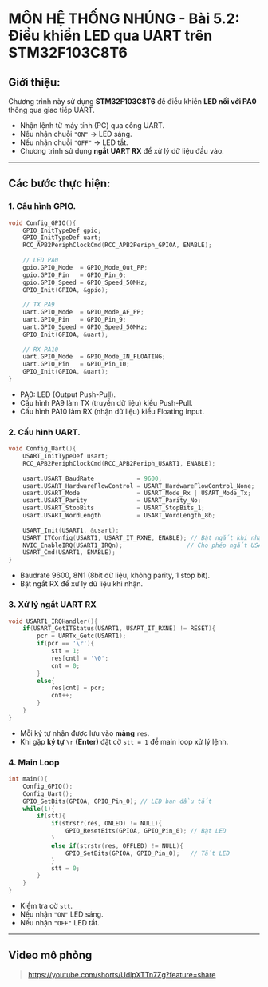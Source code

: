 # MÔN HỆ THỐNG NHÚNG - Bài 5.2: Điều khiển LED qua UART trên STM32F103C8T6

## Giới thiệu:

Chương trình này sử dụng **STM32F103C8T6** để điều khiển **LED nối với PA0** thông qua giao tiếp UART.  
- Nhận lệnh từ máy tính (PC) qua cổng UART.  
- Nếu nhận chuỗi `"ON"` → LED sáng.  
- Nếu nhận chuỗi `"OFF"` → LED tắt.  
- Chương trình sử dụng **ngắt UART RX** để xử lý dữ liệu đầu vào.

---

## Các bước thực hiện:

### 1. Cấu hình GPIO.
```c
void Config_GPIO(){
    GPIO_InitTypeDef gpio;
    GPIO_InitTypeDef uart;
    RCC_APB2PeriphClockCmd(RCC_APB2Periph_GPIOA, ENABLE);
    
    // LED PA0
    gpio.GPIO_Mode  = GPIO_Mode_Out_PP;
    gpio.GPIO_Pin   = GPIO_Pin_0;
    gpio.GPIO_Speed = GPIO_Speed_50MHz;
    GPIO_Init(GPIOA, &gpio);
    
    // TX PA9
    uart.GPIO_Mode  = GPIO_Mode_AF_PP;
    uart.GPIO_Pin   = GPIO_Pin_9;
    uart.GPIO_Speed = GPIO_Speed_50MHz;
    GPIO_Init(GPIOA, &uart);
    
    // RX PA10
    uart.GPIO_Mode  = GPIO_Mode_IN_FLOATING;
    uart.GPIO_Pin   = GPIO_Pin_10;
    GPIO_Init(GPIOA, &uart);
}
```
- PA0: LED (Output Push-Pull).
- Cấu hình PA9 làm TX (truyền dữ liệu) kiểu Push-Pull.
- Cấu hình PA10 làm RX (nhận dữ liệu) kiểu Floating Input.
  
### 2. Cấu hình UART.
```c
void Config_Uart(){
    USART_InitTypeDef usart;
    RCC_APB2PeriphClockCmd(RCC_APB2Periph_USART1, ENABLE);
    
    usart.USART_BaudRate            = 9600;
    usart.USART_HardwareFlowControl = USART_HardwareFlowControl_None;
    usart.USART_Mode                = USART_Mode_Rx | USART_Mode_Tx;
    usart.USART_Parity              = USART_Parity_No;
    usart.USART_StopBits            = USART_StopBits_1;
    usart.USART_WordLength          = USART_WordLength_8b;
    
    USART_Init(USART1, &usart);
    USART_ITConfig(USART1, USART_IT_RXNE, ENABLE); // Bật ngắt khi nhận dữ liệu
    NVIC_EnableIRQ(USART1_IRQn);                  // Cho phép ngắt USART1 trong NVIC
    USART_Cmd(USART1, ENABLE);
}
```
- Baudrate 9600, 8N1 (8bit dữ liệu, không parity, 1 stop bit).
- Bật ngắt RX để xử lý dữ liệu khi nhận.
  
### 3. Xử lý ngắt UART RX
```c
void USART1_IRQHandler(){
    if(USART_GetITStatus(USART1, USART_IT_RXNE) != RESET){
        pcr = UARTx_Getc(USART1);
        if(pcr == '\r'){
            stt = 1;
            res[cnt] = '\0';
            cnt = 0;
        }
        else{
            res[cnt] = pcr;
            cnt++;
        }
    }
}
```
- Mỗi ký tự nhận được lưu vào **mảng** `res`.
- Khi gặp **ký tự** `\r` **(Enter)** đặt cờ `stt = 1` để main loop xử lý lệnh.

### 4. Main Loop
```c
int main(){
    Config_GPIO();
    Config_Uart();
    GPIO_SetBits(GPIOA, GPIO_Pin_0); // LED ban đầu tắt
    while(1){
        if(stt){
            if(strstr(res, ONLED) != NULL){
                GPIO_ResetBits(GPIOA, GPIO_Pin_0); // Bật LED
            }
            else if(strstr(res, OFFLED) != NULL){
                GPIO_SetBits(GPIOA, GPIO_Pin_0);   // Tắt LED
            }
            stt = 0;
        }
    }
}
```
- Kiểm tra cờ  `stt`.
- Nếu nhận `"ON"` LED sáng.
- Nếu nhận `"OFF"` LED tắt.

---
## Video mô phỏng
>https://youtube.com/shorts/UdlpXTTn7Zg?feature=share
